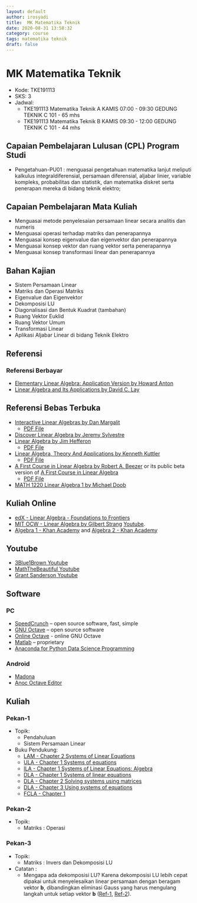 ```yaml
---
layout: default
author: irosyadi
title:  MK Matematika Teknik
date: 2020-08-31 13:58:32
category: course
tags: matematika teknik
draft: false
---
```


# MK Matematika Teknik
- Kode: TKE191113
- SKS: 3
- Jadwal:
    - TKE191113 Matematika Teknik  A KAMIS 07:00 - 09:30 GEDUNG TEKNIK C 101 - 65 mhs
    - TKE191113 Matematika Teknik  B KAMIS 09:30 - 12:00 GEDUNG TEKNIK C 101 - 44 mhs

## Capaian Pembelajaran Lulusan (CPL) Program Studi
- Pengetahuan-PU01 : menguasai pengetahuan matematika lanjut meliputi kalkulus integral­diferensial, persamaan diferensial, aljabar linier, variable kompleks, probabilitas dan statistik, dan matematika diskret serta penerapan mereka di bidang teknik elektro;

## Capaian Pembelajaran Mata Kuliah
- Menguasai metode penyelesaian persamaan linear secara analitis dan numeris
- Menguasai operasi terhadap matriks dan penerapannya
- Menguasai konsep eigenvalue dan eigenvektor dan penerapannya
- Menguasai konsep vektor dan ruang vektor serta penerapannya
- Menguasai konsep transformasi linear dan penerapannya

## Bahan Kajian
- Sistem Persamaan Linear
- Matriks dan Operasi Matriks
- Eigenvalue dan Eigenvektor
- Dekomposisi LU
- Diagonalisasi dan Bentuk Kuadrat (tambahan)
- Ruang Vektor Euklid
- Ruang Vektor Umum
- Transformasi Linear
- Aplikasi Aljabar Linear di bidang Teknik Elektro

## Referensi
### Referensi Berbayar
- [Elementary Linear Algebra: Application Version by Howard Anton](https://books.google.co.id/books?id=loRbAgAAQBAJ&redir_esc=y)
- [Linear Algebra and Its Applications by David C. Lay](https://books.google.co.id/books?id=apXfrQEACAAJ&redir_esc=y)
## Referensi Bebas Terbuka
- [Interactive Linear Algebras by Dan Margalit](https://textbooks.math.gatech.edu/ila/index.html)
    - [PDF File](https://textbooks.math.gatech.edu/ila/ila.pdf)
- [Discover Linear Algebra by Jeremy Sylvestre](https://sites.ualberta.ca/~jsylvest/books/DLA1/frontmatter-1.html)
- [Linear Algebra by Jim Hefferon](https://hefferon.net/linearalgebra/)
    - [PDF File](https://joshua.smcvt.edu/linearalgebra/book.pdf)
- [Linear Algebra, Theory And Applications by Kenneth Kuttler](https://open.umn.edu/opentextbooks/textbooks/linear-algebra-theory-and-applications)
    - [PDF File](https://lila1.lyryx.com/textbooks/KUTTLER_1/marketing/Kuttler-LinearAlgebra-AFirstCourse-2017A.pdf)
- [A First Course in Linear Algebra by Robert A. Beezer](https://linear.ups.edu/) or its public beta version of [A First Course in Linear Algebra](https://linear.ups.edu/fcla/index.html)
    - [PDF File](https://linear.ups.edu/download/fcla-3.50-print.pdf) 
- [MATH 1220 Linear Algebra 1 by Michael Doob](https://linearalgebra.math.umanitoba.ca/math1220/)

## Kuliah Online
- [edX - Linear Algebra - Foundations to Frontiers](https://www.edx.org/course/linear-algebra-foundations-to-frontiers)
- [MIT OCW - Linear Algebra by Gilbert Strang](https://ocw.mit.edu/courses/mathematics/18-06-linear-algebra-spring-2010/) [Youtube](https://www.youtube.com/watch?v=YrHlHbtiSM0).
- [Algebra 1 - Khan Academy](https://www.khanacademy.org/math/algebra) and [Algebra 2 - Khan Academy](https://www.khanacademy.org/math/algebra2)

## Youtube
- [3Blue1Brown Youtube](https://www.youtube.com/watch?v=fNk_zzaMoSs&list=PLZHQObOWTQDPD3MizzM2xVFitgF8hE_ab)
- [MathTheBeautiful Youtube](https://www.youtube.com/c/MathTheBeautiful/playlists?view=50&sort=dd&shelf_id=2)
- [Grant Sanderson Youtube](https://www.youtube.com/playlist?list=PLZHQObOWTQDPD3MizzM2xVFitgF8hE_ab)

## Software

### PC
- [SpeedCrunch](https://speedcrunch.org/) – open source software, fast, simple
- [GNU Octave](https://www.gnu.org/software/octave/index) – open source software
- [Online Octave](https://octave-online.net/) - online GNU Octave
- [Matlab](https://www.mathworks.com/products/matlab.html) – proprietary
- [Anaconda for Python Data Science Programming](https://www.anaconda.com/products/individual)

### Android
- [Madona](https://play.google.com/store/apps/details?id=com.krazeapps.octaveprogrammingcompiler)
- [Anoc Octave Editor](https://play.google.com/store/apps/details?id=verbosus.anoclite)

## Kuliah
### Pekan-1
- Topik:
    - Pendahuluan
    - Sistem Persamaan Linear
- Buku Pendukung:
    - [LAM - Chapter 2 Systems of Linear Equations](https://linearalgebra.math.umanitoba.ca/math1220/chapter-2.html)
    - [ULA - Chapter 1 Systems of equations ](https://merganser.math.gvsu.edu/david/linear.algebra/ula/ula/chap1.html)
    - [ILA - Chapter 1 Systems of Linear Equations: Algebra](https://textbooks.math.gatech.edu/ila/chap-algebra.html)
    - [DLA - Chapter 1 Systems of linear equations ](https://sites.ualberta.ca/~jsylvest/books/DLA1/chapter-systems.html)
    - [DLA -  Chapter 2 Solving systems using matrices ](https://sites.ualberta.ca/~jsylvest/books/DLA1/chapter-row-red.html)
    - [DLA -  Chapter 3 Using systems of equations ](https://sites.ualberta.ca/~jsylvest/books/DLA1/chapter-applications.html)
    - [FCLA - Chapter 1](https://linear.ups.edu/html/chapter-SLE.html)

### Pekan-2
- Topik:
    - Matriks : Operasi

### Pekan-3
- Topik:
    - Matriks : Invers dan Dekomposisi LU
- Catatan :
    - Mengapa ada dekomposisi LU? Karena dekomposisi LU lebih cepat dipakai untuk menyelesaikan linear persamaan dengan beragam vektor **b**, dibandingkan eliminasi Gauss yang harus mengulang langkah untuk setiap vektor **b** ([Ref-1](https://www.cl.cam.ac.uk/teaching/1314/NumMethods/supporting/mcmaster-kiruba-ludecomp.pdf), [Ref-2](https://math.stackexchange.com/questions/266355/necessity-advantage-of-lu-decomposition-over-gaussian-elimination)).